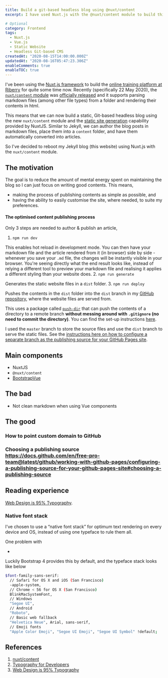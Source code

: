 ```yaml
---
title: Build a git-based headless blog using @nuxt/content
excerpt: I have used Nuxt.js with the @nuxt/content module to build this site. I will talk about the reasons for the switch, the challenges occured and the design choices

# Optional
category: Frontend
tags: 
  - Nuxt.js
  - Vue.js
  - Static Website
  - Headless Git-based CMS
createdAt: "2020-08-15T14:00:00.000Z"
updatedAt: "2020-08-16T05:47:23.306Z"
enableComments: true
enableTOC: true
---
```


I've been using the [Nuxt.js framework](https://nuxtjs.org/) to build the [online training platform at Riberry](https://riberry.health/) for quite some time now. Recently (specifically 22 May 2020), the [`nuxt/content` module](https://content.nuxtjs.org/) was [officially released](https://github.com/nuxt/content/releases/tag/v1.0.0) and it supports parsing markdown files (among other file types) from a folder and rendering their contents in html.

This means that we can now build a static, Git-based headless blog using the new `nuxt/content` module and the [static site generation](https://nuxtjs.org/docs/2.x/concepts/static-site-generation/) capability provided by NuxtJS. Similar to Jekyll, we can author the blog posts in markdown files, place them into a `content` folder, and have them automatically converted into articles.

So I've decided to reboot my Jekyll blog (this website) using Nuxt.js with the `nuxt/content` module.

## The motivation

The goal is to reduce the amount of mental energy spent on maintaining the blog so I can just focus on writing good contents. This means,

- making the process of publishing contents as simple as possible, and
- having the ability to easily customise the site, where needed, to suite my preferences.

#### The optimised content publishing process

Only 3 steps are needed to author & publish an article,

1. `npm run dev`

  This enables hot reload in development mode. You can then have your markdown file and the article rendered from it (in browser) side by side - whenever you save your `.md` file, the changes will be instantly visible in your browser. You're seeing directly what the end result looks like, instead of relying a different tool to preview your markdown file and realising it applies a different styling than your website does.
2. `npm run generate`

  Generates the static website files in a `dist` folder.
3. `npm run deploy`

  Pushes the contents in the `dist` folder into the `dist` branch in my [GitHub repository](https://github.com/ZeanQin/zeanqin.github.io), where the website files are served from.

  This uses a package called [`push-dir`](https://github.com/L33T-KR3W/push-dir) that can push the contents of a directory to a remote branch **without messing around with `.gitignore` (no need to commit the directory)**. You can find the set-up instructions [here](https://nuxtjs.org/faq/github-pages/#command-line-deployment).

  I used the `master` branch to store the source files and use the `dist` branch to serve the static files. See the [instructions here on how to configure a separate branch as the publishing source for your GitHub Pages site](https://docs.github.com/en/free-pro-team@latest/github/working-with-github-pages/configuring-a-publishing-source-for-your-github-pages-site#choosing-a-publishing-source).

## Main components

- NuxtJS
- `@nuxt/content`
- [BootstrapVue](https://bootstrap-vue.org/)

## The bad

- Not clean markdown when using Vue components

## The good

### How to point custom domain to GitHub

### Choosing a publishing source <https://docs.github.com/en/free-pro-team@latest/github/working-with-github-pages/configuring-a-publishing-source-for-your-github-pages-site#choosing-a-publishing-source>

## Reading experience

[Web Design is 95% Typography](https://ia.net/topics/the-web-is-all-about-typography-period).

### Native font stack

I've chosen to use a “native font stack” for optimum text rendering on every device and OS, instead of using one typeface to rule them all.

One problem with

-

Luckily Bootstrap 4 provides this by default, and the typeface stack looks like below

```bash
$font-family-sans-serif:
  // Safari for OS X and iOS (San Francisco)
  -apple-system,
  // Chrome < 56 for OS X (San Francisco)
  BlinkMacSystemFont,
  // Windows
  "Segoe UI",
  // Android
  "Roboto",
  // Basic web fallback
  "Helvetica Neue", Arial, sans-serif,
  // Emoji fonts
  "Apple Color Emoji", "Segoe UI Emoji", "Segoe UI Symbol" !default;
```

## References

1. [nuxt/content](https://content.nuxtjs.org/)
2. [Typography for Developers](https://css-tricks.com/typography-for-developers/#typeface-vs-font)
3. [Web Design is 95% Typography](https://ia.net/topics/the-web-is-all-about-typography-period)
